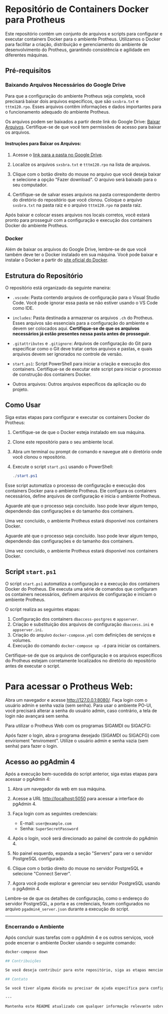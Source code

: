 # Repositório de Containers Docker para Protheus

Este repositório contém um conjunto de arquivos e scripts para configurar e executar containers Docker para o ambiente Protheus. Utilizamos o Docker para facilitar a criação, distribuição e gerenciamento do ambiente de desenvolvimento do Protheus, garantindo consistência e agilidade em diferentes máquinas.

## Pré-requisitos

### Baixando Arquivos Necessários do Google Drive

Para que a configuração do ambiente Protheus seja completa, você precisará baixar dois arquivos específicos, que são `sxsbra.txt` e `tttm120.rpo`. Esses arquivos contêm informações e dados importantes para o funcionamento adequado do ambiente Protheus.

Os arquivos podem ser baixados a partir deste link do Google Drive: [Baixar Arquivos](https://drive.google.com/drive/folders/1Af9_ZCXitiXX55v-8Vw8k-eB95RYh3Op?usp=sharing). Certifique-se de que você tem permissões de acesso para baixar os arquivos.

#### Instruções para Baixar os Arquivos:

1. Acesse o [link para a pasta no Google Drive](https://drive.google.com/drive/folders/1Af9_ZCXitiXX55v-8Vw8k-eB95RYh3Op?usp=sharing).

2. Localize os arquivos `sxsbra.txt` e `tttm120.rpo` na lista de arquivos.

3. Clique com o botão direito do mouse no arquivo que você deseja baixar e selecione a opção "Fazer download". O arquivo será baixado para o seu computador.

4. Certifique-se de salvar esses arquivos na pasta correspondente dentro do diretório do repositório que você clonou. Coloque o arquivo `sxsbra.txt` na pasta raiz e o arquivo `tttm120.rpo` na pasta raiz.

Após baixar e colocar esses arquivos nos locais corretos, você estará pronto para prosseguir com a configuração e execução dos containers Docker do ambiente Protheus.

### Docker

Além de baixar os arquivos do Google Drive, lembre-se de que você também deve ter o Docker instalado em sua máquina. Você pode baixar e instalar o Docker a partir do [site oficial do Docker](https://www.docker.com/get-started).


## Estrutura do Repositório

O repositório está organizado da seguinte maneira:

- `.vscode`: Pasta contendo arquivos de configuração para o Visual Studio Code. Você pode ignorar essa pasta se não estiver usando o VS Code como IDE.

- `includes`: Pasta destinada a armazenar os arquivos `.ch` do Protheus. Esses arquivos são essenciais para a configuração do ambiente e devem ser colocados aqui. **Certifique-se de que os arquivos necessários já estão presentes nessa pasta antes de prosseguir**.

- `.gitattributes` e `.gitignore`: Arquivos de configuração do Git para especificar como o Git deve tratar certos arquivos e pastas, e quais arquivos devem ser ignorados no controle de versão.

- `start.ps1`: Script PowerShell para iniciar a criação e execução dos containers. Certifique-se de executar este script para iniciar o processo de construção dos containers Docker.

- Outros arquivos: Outros arquivos específicos da aplicação ou do projeto.

## Como Usar

Siga estas etapas para configurar e executar os containers Docker do Protheus:

1. Certifique-se de que o Docker esteja instalado em sua máquina.

2. Clone este repositório para o seu ambiente local.

3. Abra um terminal ou prompt de comando e navegue até o diretório onde você clonou o repositório.

4. Execute o script `start.ps1` usando o PowerShell:
   ```powershell
   ./start.ps1

Esse script automatiza o processo de configuração e execução dos containers Docker para o ambiente Protheus. Ele configura os containers necessários, define arquivos de configuração e inicia o ambiente Protheus.

Aguarde até que o processo seja concluído. Isso pode levar algum tempo, dependendo das configurações e do tamanho dos containers.

Uma vez concluído, o ambiente Protheus estará disponível nos containers Docker.

Aguarde até que o processo seja concluído. Isso pode levar algum tempo, dependendo das configurações e do tamanho dos containers.

Uma vez concluído, o ambiente Protheus estará disponível nos containers Docker.


## Script `start.ps1`

O script `start.ps1` automatiza a configuração e a execução dos containers Docker do Protheus. Ele executa uma série de comandos que configuram os containers necessários, definem arquivos de configuração e iniciam o ambiente Protheus.

O script realiza as seguintes etapas:

1. Configuração dos containers `dbaccess-postgres` e `appserver`.
2. Criação e substituição dos arquivos de configuração `dbaccess.ini` e `appserver.ini`.
3. Criação do arquivo `docker-compose.yml` com definições de serviços e volumes.
4. Execução do comando `docker-compose up -d` para iniciar os containers.

Certifique-se de que os arquivos de configuração e os arquivos específicos do Protheus estejam corretamente localizados no diretório do repositório antes de executar o script.
# Para acessar o Protheus Web:

Abra um navegador e acesse http://127.0.0.1:8080/.
Faça login com o usuário admin e senha vazia (sem senha).
Para usar o ambiente PO-UI, você precisará alterar a senha do usuário admin, caso contrário, a tela de login não avançará sem senha.

Para utilizar o Protheus Web com os programas SIGAMDI ou SIGACFG:

Após fazer o login, abra o programa desejado (SIGAMDI ou SIGACFG) com envirioment "enviroment".
Utilize o usuário admin e senha vazia (sem senha) para fazer o login.

## Acesso ao pgAdmin 4

Após a execução bem-sucedida do script anterior, siga estas etapas para acessar o pgAdmin 4:

1. Abra um navegador da web em sua máquina.

2. Acesse a URL [http://localhost:5050](http://localhost:5050) para acessar a interface do pgAdmin 4.

3. Faça login com as seguintes credenciais:
   - E-mail: `user@example.com`
   - Senha: `SuperSecretPassword`

4. Após o login, você será direcionado ao painel de controle do pgAdmin 4.

5. No painel esquerdo, expanda a seção "Servers" para ver o servidor PostgreSQL configurado.

6. Clique com o botão direito do mouse no servidor PostgreSQL e selecione "Connect Server".

7. Agora você pode explorar e gerenciar seu servidor PostgreSQL usando o pgAdmin 4.

Lembre-se de que os detalhes de configuração, como o endereço do servidor PostgreSQL, a porta e as credenciais, foram configurados no arquivo `pgadmin4_server.json` durante a execução do script.

---

### Encerrando o Ambiente

Após concluir suas tarefas com o pgAdmin 4 e os outros serviços, você pode encerrar o ambiente Docker usando o seguinte comando:

```bash
docker-compose down

## Contribuições

Se você deseja contribuir para este repositório, siga as etapas mencionadas no README original. Certifique-se de que suas contribuições sejam relevantes para o contexto do ambiente Protheus.

## Contato

Se você tiver alguma dúvida ou precisar de ajuda específica para configurar ou usar o ambiente Protheus em containers Docker, sinta-se à vontade para criar uma issue neste repositório. Também estamos disponíveis por email em matheushchaves@gmail.com para qualquer assistência necessária.

---

Mantenha este README atualizado com qualquer informação relevante sobre o uso, configuração e manutenção dos containers Docker do Protheus. Isso garantirá que todos os colaboradores possam aproveitar ao máximo o ambiente configurado.
